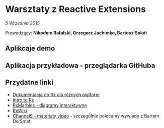 # Warsztaty z Reactive Extensions
*5 Września 2015*

Prowadzący: **Nikodem Rafalski, Grzegorz Jachimko, Bartosz Sokół**

## Aplikcaje demo

## Aplikacja przykładowa - przeglądarka GitHuba

## Przydatne linki
* [Dokumentacja do Rx dla różnych platform](http://reactivex.io/)
* [Intro to Rx](http://www.introtorx.com/)
* [RxMarbles - diagramy interaktywne](http://rxmarbles.com/)
* [RxWiki](http://rxwiki.wikidot.com/)
* [Channel9 - materiały video](https://channel9.msdn.com/Search?term=reactive%20extensions#ch9Search) - szczególnie polecamy wywiady z Bartem De Smet